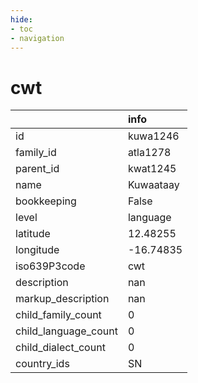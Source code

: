 ```yaml
---
hide:
- toc
- navigation
---
```

# cwt
|                      | info      |
|:---------------------|:----------|
| id                   | kuwa1246  |
| family_id            | atla1278  |
| parent_id            | kwat1245  |
| name                 | Kuwaataay |
| bookkeeping          | False     |
| level                | language  |
| latitude             | 12.48255  |
| longitude            | -16.74835 |
| iso639P3code         | cwt       |
| description          | nan       |
| markup_description   | nan       |
| child_family_count   | 0         |
| child_language_count | 0         |
| child_dialect_count  | 0         |
| country_ids          | SN        |